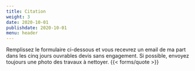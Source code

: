 ```yaml
---
title: Citation
weight: 3
date: 2020-10-01
publishdate: 2020-10-01
menu: header
---
```

Remplissez le formulaire ci-dessous et vous recevrez un email de ma part dans les cinq jours ouvrables
devis sans engagement. Si possible, envoyez toujours une photo
des travaux à nettoyer.
{{< forms/quote >}}

